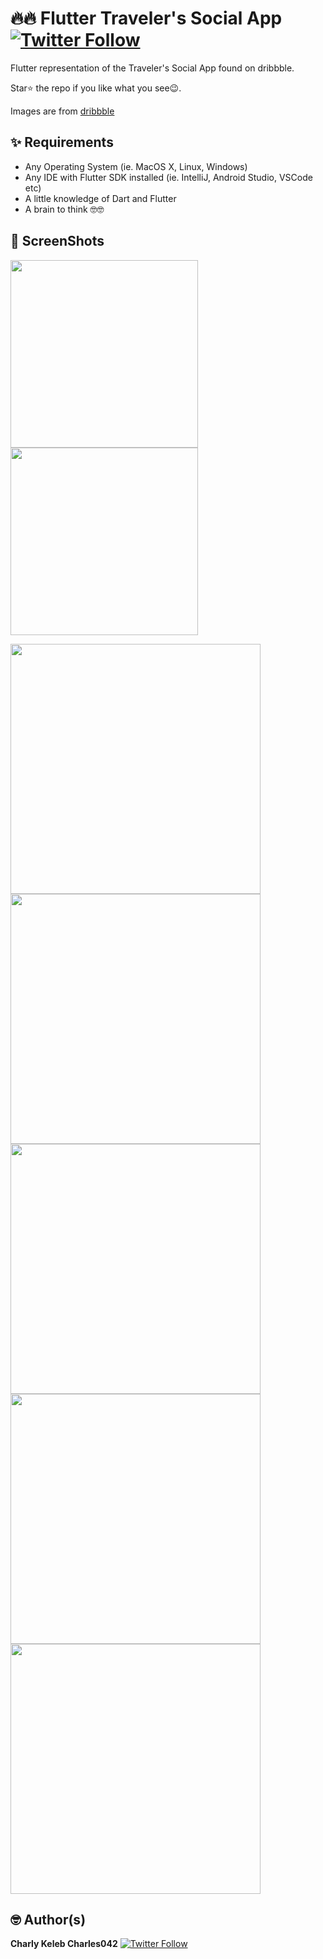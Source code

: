# 🔥🔥 Flutter Traveler's Social App  [![Twitter Follow](https://img.shields.io/twitter/follow/Charlykeleb.svg?style=social)](https://twitter.com/iamjideguru)
Flutter representation of the Traveler's Social App  found on dribbble.

Star⭐ the repo if you like what you see😉.


Images are from [dribbble](https://dribbble.com/akashdivya/Travellore)


## ✨ Requirements
* Any Operating System (ie. MacOS X, Linux, Windows)
* Any IDE with Flutter SDK installed (ie. IntelliJ, Android Studio, VSCode etc)
* A little knowledge of Dart and Flutter
* A brain to think 🤓🤓


## 📸 ScreenShots

<img src="ss/00.png" width="300"/><img src="ss/1.png" width="300"/>

<img src="ss/01.jpg" width="400"> <img src="ss/02.jpg" width="400">
<img src="ss/03.jpg" width="400"> <img src="ss/04.jpg" width="400">
<img src="ss/05.jpg" width="400">



## 🤓 Author(s)
**Charly Keleb Charles042** [![Twitter Follow](https://img.shields.io/twitter/follow/Charlykeleb.svg?style=social)](https://twitter.com/Charlykeleb)



